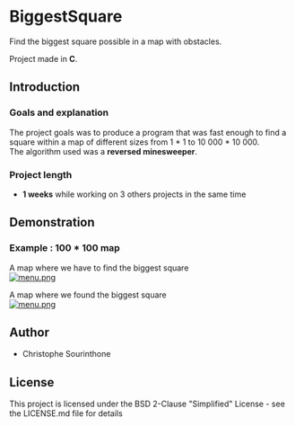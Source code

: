 # BiggestSquare
Find the biggest square possible in a map with obstacles.

Project made in __C__.

## Introduction
### Goals and explanation
The project goals was to produce a program that was fast enough to find a square within a map of different sizes from 1 * 1 to 10 000 * 10 000.<br />
The algorithm used was a __reversed minesweeper__.

### Project length
 * __1 weeks__ while working on 3 others projects in the same time

## Demonstration
### Example : 100 * 100 map
A map where we have to find the biggest square <br />
[![menu.png](https://imgur.com/GEFqMFd.png)](https://imgur.com/GEFqMFd.png)

A map where we found the biggest square <br />
[![menu.png](https://imgur.com/FNOu9eV.png)](https://imgur.com/FNOu9eV.png)
## Author
 * Christophe Sourinthone
 
## License
This project is licensed under the BSD 2-Clause "Simplified" License - see the LICENSE.md file for details<br />
